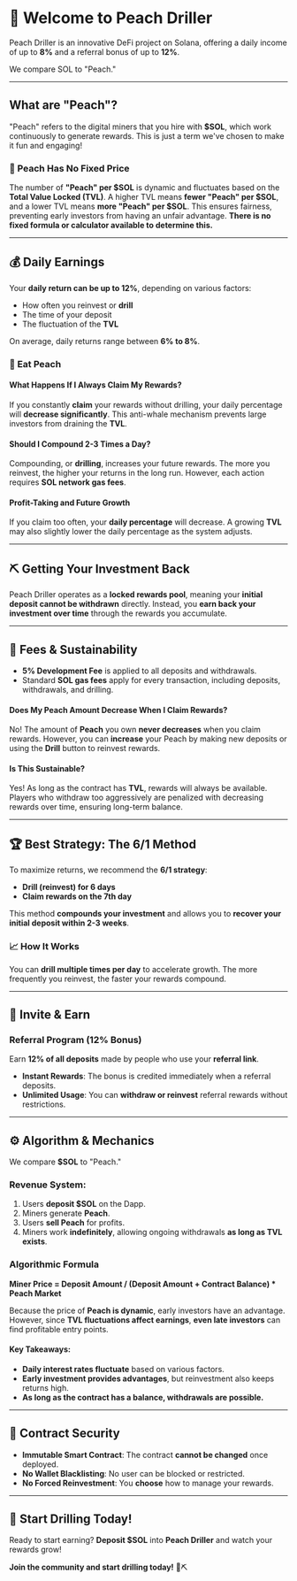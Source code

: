 # 🍑 Welcome to Peach Driller

Peach Driller is an innovative DeFi project on Solana, offering a daily income of up to **8%** and a referral bonus of up to **12%**.

We compare SOL to "Peach."

---
## What are "Peach"?
"Peach" refers to the digital miners that you hire with **$SOL**, which work continuously to generate rewards. This is just a term we've chosen to make it fun and engaging!

### 🍑 Peach Has No Fixed Price
The number of **"Peach" per $SOL** is dynamic and fluctuates based on the **Total Value Locked (TVL)**. A higher TVL means **fewer "Peach" per $SOL**, and a lower TVL means **more "Peach" per $SOL**. This ensures fairness, preventing early investors from having an unfair advantage. **There is no fixed formula or calculator available to determine this.**

---
## 💰 Daily Earnings
Your **daily return can be up to 12%**, depending on various factors:
- How often you reinvest or **drill**
- The time of your deposit
- The fluctuation of the **TVL**

On average, daily returns range between **6% to 8%**.

### 🍑 Eat Peach
#### What Happens If I Always Claim My Rewards?
If you constantly **claim** your rewards without drilling, your daily percentage will **decrease significantly**. This anti-whale mechanism prevents large investors from draining the **TVL**.

#### Should I Compound 2-3 Times a Day?
Compounding, or **drilling**, increases your future rewards. The more you reinvest, the higher your returns in the long run. However, each action requires **SOL network gas fees**.

#### Profit-Taking and Future Growth
If you claim too often, your **daily percentage** will decrease. A growing **TVL** may also slightly lower the daily percentage as the system adjusts.

---
## ⛏️ Getting Your Investment Back
Peach Driller operates as a **locked rewards pool**, meaning your **initial deposit cannot be withdrawn** directly. Instead, you **earn back your investment over time** through the rewards you accumulate.

---
## 📜 Fees & Sustainability
- **5% Development Fee** is applied to all deposits and withdrawals.
- Standard **SOL gas fees** apply for every transaction, including deposits, withdrawals, and drilling.

#### Does My Peach Amount Decrease When I Claim Rewards?
No! The amount of **Peach** you own **never decreases** when you claim rewards. However, you can **increase** your Peach by making new deposits or using the **Drill** button to reinvest rewards.

#### Is This Sustainable?
Yes! As long as the contract has **TVL**, rewards will always be available. Players who withdraw too aggressively are penalized with decreasing rewards over time, ensuring long-term balance.

---
## 🏆 Best Strategy: The **6/1 Method**
To maximize returns, we recommend the **6/1 strategy**:
- **Drill (reinvest) for 6 days**
- **Claim rewards on the 7th day**

This method **compounds your investment** and allows you to **recover your initial deposit within 2-3 weeks**.

### 📈 How It Works
You can **drill multiple times per day** to accelerate growth. The more frequently you reinvest, the faster your rewards compound.

---
## 🤝 Invite & Earn
### Referral Program (12% Bonus)
Earn **12% of all deposits** made by people who use your **referral link**.

- **Instant Rewards**: The bonus is credited immediately when a referral deposits.
- **Unlimited Usage**: You can **withdraw or reinvest** referral rewards without restrictions.

---
## ⚙️ Algorithm & Mechanics
We compare **$SOL** to "Peach."

### Revenue System:
1. Users **deposit $SOL** on the Dapp.
2. Miners generate **Peach**.
3. Users **sell Peach** for profits.
4. Miners work **indefinitely**, allowing ongoing withdrawals **as long as TVL exists**.

### Algorithmic Formula
**Miner Price = Deposit Amount / (Deposit Amount + Contract Balance) * Peach Market**

Because the price of **Peach is dynamic**, early investors have an advantage. However, since **TVL fluctuations affect earnings**, **even late investors** can find profitable entry points.

#### Key Takeaways:
- **Daily interest rates fluctuate** based on various factors.
- **Early investment provides advantages**, but reinvestment also keeps returns high.
- **As long as the contract has a balance, withdrawals are possible.**

---
## 🔐 Contract Security
- **Immutable Smart Contract**: The contract **cannot be changed** once deployed.
- **No Wallet Blacklisting**: No user can be blocked or restricted.
- **No Forced Reinvestment**: You **choose** how to manage your rewards.

---
## 🚀 Start Drilling Today!
Ready to start earning? **Deposit $SOL** into **Peach Driller** and watch your rewards grow!

**Join the community and start drilling today!** 🍑⛏️


